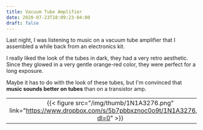 ```yaml
---
title: Vacuum Tube Amplifier
date: 2020-07-23T18:09:23-04:00
draft: false
---
```


Last night, I was listening to music on a vacuum tube amplifier that I assembled a while back from an electronics kit.

I really liked the look of the tubes in dark, they had a very retro aesthetic. Since they glowed in a very gentle orange-red color, they were perfect for a long exposure.

Maybe it has to do with the look of these tubes, but I'm convinced that **music sounds better on tubes** than on a transistor amp.

|       |       |       |       |
| :---: | :---: | :---: | :---: |
|{{< figure src="/img/thumb/1N1A3276.png" link="https://www.dropbox.com/s/5b7pbbxznoc0o9t/1N1A3276.png?dl=0" >}}|{{< figure src="/img/thumb/1N1A3279.png" link="https://www.dropbox.com/s/luon9t8q1c498cg/1N1A3279.png?dl=0" >}}|{{< figure src="/img/thumb/1N1A3282.png" link="https://www.dropbox.com/s/zn225cfx6jh2jew/1N1A3282.png?dl=0" >}}|   |

